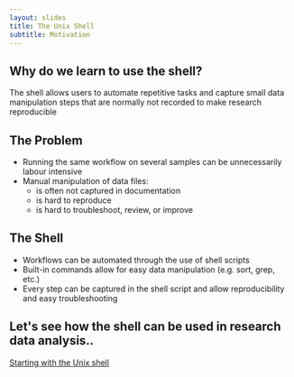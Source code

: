 ```yaml
---
layout: slides
title: The Unix Shell
subtitle: Motivation
---
```

## Why do we learn to use the shell?

The shell allows users to automate repetitive tasks and capture small data manipulation steps that are normally not recorded to make research reproducible 

## The Problem

- Running the same workflow on several samples can be unnecessarily labour intensive
- Manual manipulation of data files:
  - is often not captured in documentation
  - is hard to reproduce
  - is hard to troubleshoot, review, or improve

## The Shell 

- Workflows can be automated through the use of shell scripts
- Built-in commands allow for easy data manipulation (e.g. sort, grep, etc.)
- Every step can be captured in the shell script and allow reproducibility and easy troubleshooting

##  Let's see how the shell can be used in research data analysis..

[Starting with the Unix shell](00-intro.html)
